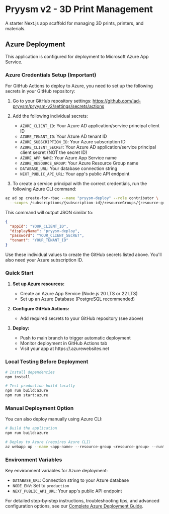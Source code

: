 # Pryysm v2 - 3D Print Management

A starter Next.js app scaffold for managing 3D prints, printers, and materials.

## Azure Deployment

This application is configured for deployment to Microsoft Azure App Service.

### Azure Credentials Setup (Important)

For GitHub Actions to deploy to Azure, you need to set up the following secrets in your GitHub repository:

1. Go to your GitHub repository settings: https://github.com/lad-pryysm/pryysm-v2/settings/secrets/actions

2. Add the following individual secrets:

   - `AZURE_CLIENT_ID`: Your Azure AD application/service principal client ID
   - `AZURE_TENANT_ID`: Your Azure AD tenant ID
   - `AZURE_SUBSCRIPTION_ID`: Your Azure subscription ID
   - `AZURE_CLIENT_SECRET`: Your Azure AD application/service principal client secret (NOT the secret ID)
   - `AZURE_APP_NAME`: Your Azure App Service name
   - `AZURE_RESOURCE_GROUP`: Your Azure Resource Group name
   - `DATABASE_URL`: Your database connection string
   - `NEXT_PUBLIC_API_URL`: Your app's public API endpoint

3. To create a service principal with the correct credentials, run the following Azure CLI command:

```bash
az ad sp create-for-rbac --name "pryysm-deploy" --role contributor \
  --scopes /subscriptions/{subscription-id}/resourceGroups/{resource-group}
```

This command will output JSON similar to:

```json
{
  "appId": "YOUR_CLIENT_ID",
  "displayName": "pryysm-deploy",
  "password": "YOUR_CLIENT_SECRET",
  "tenant": "YOUR_TENANT_ID"
}
```

Use these individual values to create the GitHub secrets listed above. You'll also need your Azure subscription ID.

### Quick Start

1. **Set up Azure resources:**
   - Create an Azure App Service (Node.js 20 LTS or 22 LTS)
   - Set up an Azure Database (PostgreSQL recommended)

2. **Configure GitHub Actions:**
   - Add required secrets to your GitHub repository (see above)

3. **Deploy:**
   - Push to main branch to trigger automatic deployment
   - Monitor deployment in GitHub Actions tab
   - Visit your app at https://<your-app-name>.azurewebsites.net

### Local Testing Before Deployment

```bash
# Install dependencies
npm install

# Test production build locally
npm run build:azure
npm run start:azure
```

### Manual Deployment Option

You can also deploy manually using Azure CLI:

```bash
# Build the application
npm run build:azure

# Deploy to Azure (requires Azure CLI)
az webapp up --name <app-name> --resource-group <resource-group> --runtime "NODE|18-lts"
```

### Environment Variables

Key environment variables for Azure deployment:
- `DATABASE_URL`: Connection string to your Azure database
- `NODE_ENV`: Set to `production`
- `NEXT_PUBLIC_API_URL`: Your app's public API endpoint

For detailed step-by-step instructions, troubleshooting tips, and advanced configuration options, see our [Complete Azure Deployment Guide](./docs/azure-deployment-guide.md).
